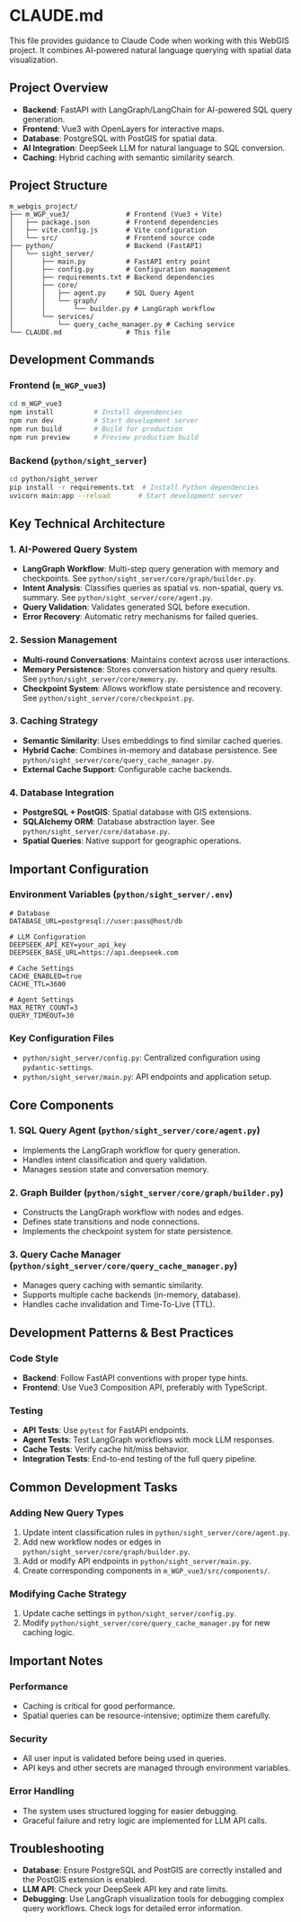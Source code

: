 # CLAUDE.md

This file provides guidance to Claude Code when working with this WebGIS project. It combines AI-powered natural language querying with spatial data visualization.

## Project Overview
- **Backend**: FastAPI with LangGraph/LangChain for AI-powered SQL query generation.
- **Frontend**: Vue3 with OpenLayers for interactive maps.
- **Database**: PostgreSQL with PostGIS for spatial data.
- **AI Integration**: DeepSeek LLM for natural language to SQL conversion.
- **Caching**: Hybrid caching with semantic similarity search.

## Project Structure
```
m_webgis_project/
├── m_WGP_vue3/              # Frontend (Vue3 + Vite)
│   ├── package.json         # Frontend dependencies
│   ├── vite.config.js       # Vite configuration
│   └── src/                 # Frontend source code
├── python/                  # Backend (FastAPI)
│   └── sight_server/
│       ├── main.py          # FastAPI entry point
│       ├── config.py        # Configuration management
│       ├── requirements.txt # Backend dependencies
│       ├── core/
│       │   ├── agent.py     # SQL Query Agent
│       │   └── graph/
│       │       └── builder.py # LangGraph workflow
│       └── services/
│           └── query_cache_manager.py # Caching service
└── CLAUDE.md                # This file
```

## Development Commands

### Frontend (`m_WGP_vue3`)
```bash
cd m_WGP_vue3
npm install          # Install dependencies
npm run dev          # Start development server
npm run build        # Build for production
npm run preview      # Preview production build
```

### Backend (`python/sight_server`)
```bash
cd python/sight_server
pip install -r requirements.txt  # Install Python dependencies
uvicorn main:app --reload       # Start development server
```

## Key Technical Architecture

### 1. AI-Powered Query System
- **LangGraph Workflow**: Multi-step query generation with memory and checkpoints. See `python/sight_server/core/graph/builder.py`.
- **Intent Analysis**: Classifies queries as spatial vs. non-spatial, query vs. summary. See `python/sight_server/core/agent.py`.
- **Query Validation**: Validates generated SQL before execution.
- **Error Recovery**: Automatic retry mechanisms for failed queries.

### 2. Session Management
- **Multi-round Conversations**: Maintains context across user interactions.
- **Memory Persistence**: Stores conversation history and query results. See `python/sight_server/core/memory.py`.
- **Checkpoint System**: Allows workflow state persistence and recovery. See `python/sight_server/core/checkpoint.py`.

### 3. Caching Strategy
- **Semantic Similarity**: Uses embeddings to find similar cached queries.
- **Hybrid Cache**: Combines in-memory and database persistence. See `python/sight_server/core/query_cache_manager.py`.
- **External Cache Support**: Configurable cache backends.

### 4. Database Integration
- **PostgreSQL + PostGIS**: Spatial database with GIS extensions.
- **SQLAlchemy ORM**: Database abstraction layer. See `python/sight_server/core/database.py`.
- **Spatial Queries**: Native support for geographic operations.

## Important Configuration

### Environment Variables (`python/sight_server/.env`)
```
# Database
DATABASE_URL=postgresql://user:pass@host/db

# LLM Configuration
DEEPSEEK_API_KEY=your_api_key
DEEPSEEK_BASE_URL=https://api.deepseek.com

# Cache Settings
CACHE_ENABLED=true
CACHE_TTL=3600

# Agent Settings
MAX_RETRY_COUNT=3
QUERY_TIMEOUT=30
```

### Key Configuration Files
- `python/sight_server/config.py`: Centralized configuration using `pydantic-settings`.
- `python/sight_server/main.py`: API endpoints and application setup.

## Core Components

### 1. SQL Query Agent (`python/sight_server/core/agent.py`)
- Implements the LangGraph workflow for query generation.
- Handles intent classification and query validation.
- Manages session state and conversation memory.

### 2. Graph Builder (`python/sight_server/core/graph/builder.py`)
- Constructs the LangGraph workflow with nodes and edges.
- Defines state transitions and node connections.
- Implements the checkpoint system for state persistence.

### 3. Query Cache Manager (`python/sight_server/core/query_cache_manager.py`)
- Manages query caching with semantic similarity.
- Supports multiple cache backends (in-memory, database).
- Handles cache invalidation and Time-To-Live (TTL).

## Development Patterns & Best Practices

### Code Style
- **Backend**: Follow FastAPI conventions with proper type hints.
- **Frontend**: Use Vue3 Composition API, preferably with TypeScript.

### Testing
- **API Tests**: Use `pytest` for FastAPI endpoints.
- **Agent Tests**: Test LangGraph workflows with mock LLM responses.
- **Cache Tests**: Verify cache hit/miss behavior.
- **Integration Tests**: End-to-end testing of the full query pipeline.

## Common Development Tasks

### Adding New Query Types
1. Update intent classification rules in `python/sight_server/core/agent.py`.
2. Add new workflow nodes or edges in `python/sight_server/core/graph/builder.py`.
3. Add or modify API endpoints in `python/sight_server/main.py`.
4. Create corresponding components in `m_WGP_vue3/src/components/`.

### Modifying Cache Strategy
1. Update cache settings in `python/sight_server/config.py`.
2. Modify `python/sight_server/core/query_cache_manager.py` for new caching logic.

## Important Notes

### Performance
- Caching is critical for good performance.
- Spatial queries can be resource-intensive; optimize them carefully.

### Security
- All user input is validated before being used in queries.
- API keys and other secrets are managed through environment variables.

### Error Handling
- The system uses structured logging for easier debugging.
- Graceful failure and retry logic are implemented for LLM API calls.

## Troubleshooting

- **Database**: Ensure PostgreSQL and PostGIS are correctly installed and the PostGIS extension is enabled.
- **LLM API**: Check your DeepSeek API key and rate limits.
- **Debugging**: Use LangGraph visualization tools for debugging complex query workflows. Check logs for detailed error information.
